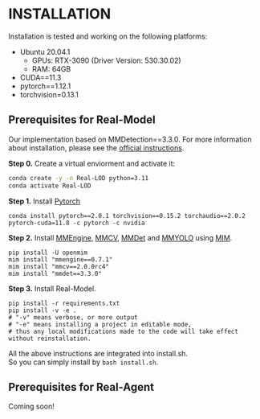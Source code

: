 # INSTALLATION

Installation is tested and working on the following platforms:

- Ubuntu 20.04.1
  - GPUs: RTX-3090 (Driver Version: 530.30.02)
  - RAM: 64GB
- CUDA==11.3
- pytorch==1.12.1
- torchvision=0.13.1


## Prerequisites for Real-Model

Our implementation based on MMDetection==3.3.0. For more information about installation, please see the [official instructions](https://mmdetection.readthedocs.io/zh-cn/latest/get_started.html).


**Step 0.** Create a virtual enviorment and activate it:

```bash
conda create -y -n Real-LOD python=3.11
conda activate Real-LOD
```


**Step 1.** Install [Pytorch](https://pytorch.org)

```shell
conda install pytorch==2.0.1 torchvision==0.15.2 torchaudio==2.0.2 pytorch-cuda=11.8 -c pytorch -c nvidia
```


**Step 2.** Install [MMEngine](https://github.com/open-mmlab/mmengine), [MMCV](https://github.com/open-mmlab/mmcv), [MMDet](https://github.com/open-mmlab/mmdet) and [MMYOLO](https://github.com/open-mmlab/mmyolo) using [MIM](https://github.com/open-mmlab/mim).

```shell
pip install -U openmim
mim install "mmengine==0.7.1"
mim install "mmcv==2.0.0rc4"
mim install "mmdet==3.3.0"
```


**Step 3.** Install Real-Model.

```shell
pip install -r requirements.txt
pip install -v -e .
# "-v" means verbose, or more output
# "-e" means installing a project in editable mode,
# thus any local modifications made to the code will take effect without reinstallation.
```

All the above instructions are integrated into install.sh.<br/>
So you can simply install by `bash install.sh`.


## Prerequisites for Real-Agent

Coming soon!
